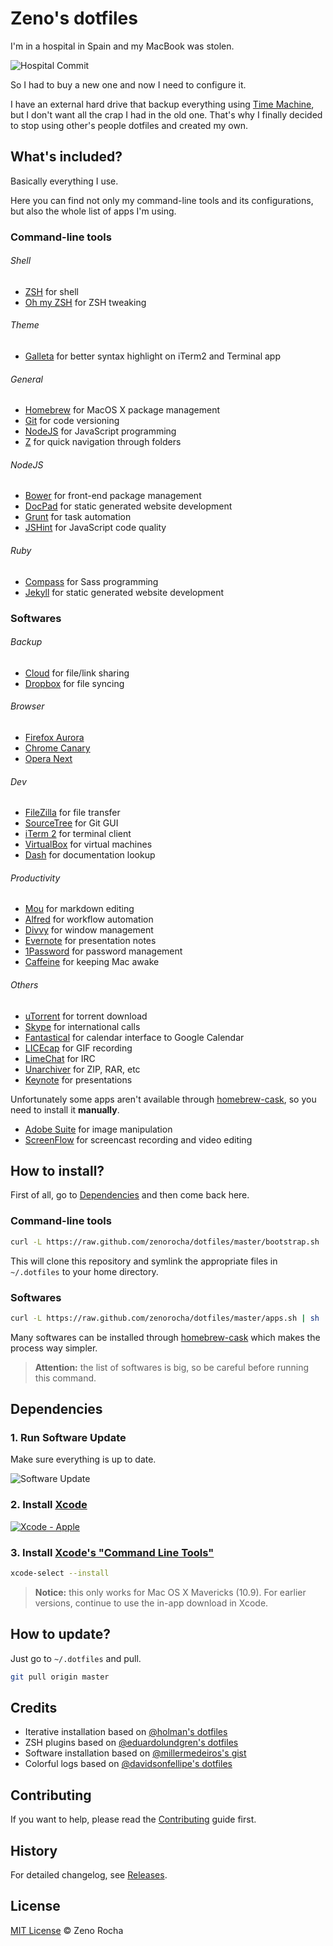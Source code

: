 # Zeno's dotfiles

I'm in a hospital in Spain and my MacBook was stolen.

![Hospital Commit](http://f.cl.ly/items/432c1g1V0B3s1l1j0j2Z/hospital-commit.jpg)

So I had to buy a new one and now I need to configure it.

I have an external hard drive that backup everything using [Time Machine](http://www.apple.com/osx/apps/#timemachine), but I don't want all the crap I had in the old one. That's why I finally decided to stop using other's people dotfiles and created my own.

## What's included?

Basically everything I use.

Here you can find not only my command-line tools and its configurations, but also the whole list of apps I'm using.

### Command-line tools

###### Shell

* [ZSH](http://www.zsh.org/) for shell
* [Oh my ZSH](https://github.com/robbyrussell/oh-my-zsh) for ZSH tweaking

###### Theme

* [Galleta](https://github.com/zenorocha/galleta-theme) for better syntax highlight on iTerm2 and Terminal app

###### General

* [Homebrew](http://mxcl.github.com/homebrew/) for MacOS X package management
* [Git](http://git-scm.com) for code versioning
* [NodeJS](http://nodejs.org/) for JavaScript programming
* [Z](https://github.com/rupa/z/) for quick navigation through folders

###### NodeJS

* [Bower](http://bower.io/) for front-end package management
* [DocPad](http://docpad.org/) for static generated website development
* [Grunt](http://gruntjs.com/) for task automation
* [JSHint](http://www.jshint.com/) for JavaScript code quality

###### Ruby

* [Compass](http://compass-style.org/) for Sass programming
* [Jekyll](http://jekyllrb.com/) for static generated website development

### Softwares

###### Backup

* [Cloud](http://getcloudapp.com/) for file/link sharing
* [Dropbox](https://www.dropbox.com/) for file syncing

###### Browser

* [Firefox Aurora](http://www.mozilla.org/en-US/firefox/aurora/)
* [Chrome Canary](https://www.google.com/intl/en/chrome/browser/canary.html)
* [Opera Next](http://www.opera.com/computer/next)

###### Dev

* [FileZilla](https://filezilla-project.org/) for file transfer
* [SourceTree](http://www.sourcetreeapp.com/) for Git GUI
* [iTerm 2](http://www.iterm2.com/#/section/home) for terminal client
* [VirtualBox](https://www.virtualbox.org/) for virtual machines
* [Dash](http://kapeli.com/) for documentation lookup

###### Productivity

* [Mou](http://mouapp.com/) for markdown editing
* [Alfred](http://www.alfredapp.com/) for workflow automation
* [Divvy](http://mizage.com/divvy/) for window management
* [Evernote](http://evernote.com/) for presentation notes
* [1Password](https://agilebits.com/onepassword) for password management
* [Caffeine](http://lightheadsw.com/caffeine/) for keeping Mac awake

###### Others

* [uTorrent](http://www.utorrent.com/) for torrent download
* [Skype](http://www.skype.com/en/) for international calls
* [Fantastical](http://flexibits.com/fantastical) for calendar interface to Google Calendar
* [LICEcap](http://www.cockos.com/licecap/) for GIF recording
* [LimeChat](http://limechat.net/mac/) for IRC
* [Unarchiver](http://wakaba.c3.cx/s/apps/unarchiver) for ZIP, RAR, etc
* [Keynote](https://itunes.apple.com/us/app/keynote/id361285480) for presentations

Unfortunately some apps aren't available through [homebrew-cask](https://github.com/phinze/homebrew-cask), so you need to install it **manually**.

* [Adobe Suite](http://www.adobe.com/products/creativecloud.html) for image manipulation
* [ScreenFlow](http://www.telestream.net/screenflow/) for screencast recording and video editing

## How to install?

First of all, go to [Dependencies](#dependencies) and then come back here.

### Command-line tools

```sh
curl -L https://raw.github.com/zenorocha/dotfiles/master/bootstrap.sh | sh
```

This will clone this repository and symlink the appropriate files in `~/.dotfiles` to your home directory.

### Softwares

```sh
curl -L https://raw.github.com/zenorocha/dotfiles/master/apps.sh | sh
```

Many softwares can be installed through [homebrew-cask](https://github.com/phinze/homebrew-cask) which makes the process way simpler.

> **Attention:** the list of softwares is big, so be careful before running this command.

## Dependencies

### 1. Run Software Update

Make sure everything is up to date.

![Software Update](http://f.cl.ly/items/382O04411U0a1i0G2E3j/software-update.png)

### 2. Install [Xcode](https://itunes.apple.com/us/app/xcode/id497799835)

[![Xcode - Apple](http://r.mzstatic.com/images/web/linkmaker/badge_macappstore-lrg.gif)](https://itunes.apple.com/us/app/xcode/id497799835)

### 3. Install [Xcode's "Command Line Tools"](https://developer.apple.com/downloads/index.action)

```sh
xcode-select --install
```

> **Notice:** this only works for Mac OS X Mavericks (10.9). For earlier versions, continue to use the in-app download in Xcode.

## How to update?

Just go to `~/.dotfiles` and pull.

```sh
git pull origin master
```

## Credits

* Iterative installation based on [@holman's dotfiles](https://github.com/holman/dotfiles)
* ZSH plugins based on [@eduardolundgren's dotfiles](https://github.com/eduardolundgren/dotfiles)
* Software installation based on [@millermedeiros's gist](https://gist.github.com/millermedeiros/6615994)
* Colorful logs based on [@davidsonfellipe's dotfiles](https://github.com/davidsonfellipe/dotfiles)

## Contributing

If you want to help, please read the [Contributing](https://github.com/zenorocha/dotfiles/blob/master/CONTRIBUTING.md) guide first.

## History

For detailed changelog, see [Releases](https://github.com/zenorocha/dotfiles/releases).

## License

[MIT License](http://zenorocha.mit-license.org/) © Zeno Rocha
